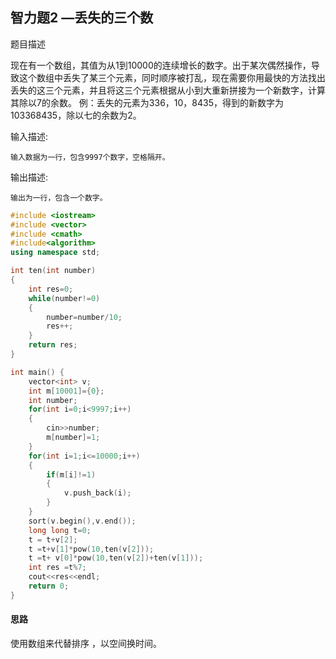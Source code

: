 ## 智力题2 —丢失的三个数

题目描述

现在有一个数组，其值为从1到10000的连续增长的数字。出于某次偶然操作，导致这个数组中丢失了某三个元素，同时顺序被打乱，现在需要你用最快的方法找出丢失的这三个元素，并且将这三个元素根据从小到大重新拼接为一个新数字，计算其除以7的余数。 例：丢失的元素为336，10，8435，得到的新数字为103368435，除以七的余数为2。

输入描述:

```
输入数据为一行，包含9997个数字，空格隔开。
```

输出描述:

```
输出为一行，包含一个数字。
```

```c++
#include <iostream>
#include <vector>
#include <cmath>
#include<algorithm>
using namespace std;

int ten(int number)
{
    int res=0;
    while(number!=0)
    {
        number=number/10;
        res++;
    }
    return res;
}

int main() {
    vector<int> v;
    int m[10001]={0};
    int number;
    for(int i=0;i<9997;i++)
    {
        cin>>number;
        m[number]=1;
    }
    for(int i=1;i<=10000;i++)
    {
        if(m[i]!=1)
        {
            v.push_back(i);
        }
    }
    sort(v.begin(),v.end());
    long long t=0;
    t = t+v[2];
    t =t+v[1]*pow(10,ten(v[2]));
    t =t+ v[0]*pow(10,ten(v[2])+ten(v[1]));
    int res =t%7;
    cout<<res<<endl;
    return 0;
}
```

#### 思路

使用数组来代替排序 ，以空间换时间。